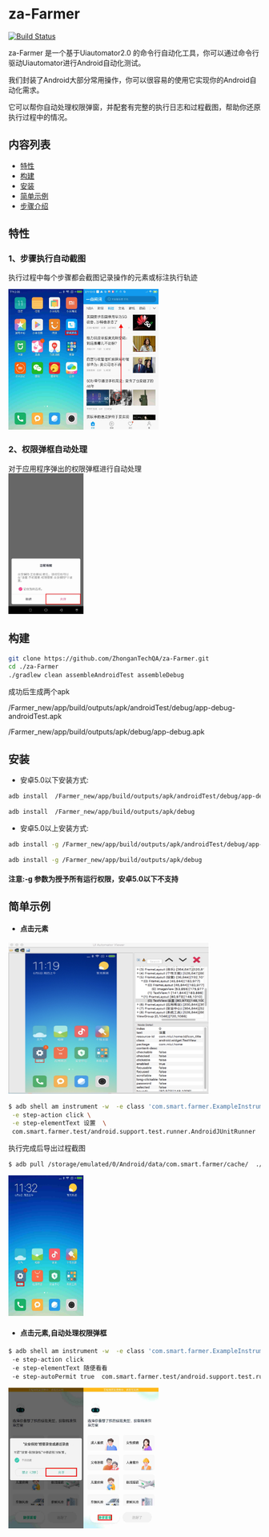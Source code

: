 
# za-Farmer
  [![Build Status](https://travis-ci.com/ZhonganTechQA/za-Farmer.svg?branch=master)](https://travis-ci.com/ZhonganTechQA/za-Farmer)
  
za-Farmer 是一个基于Uiautomator2.0 的命令行自动化工具，你可以通过命令行驱动Uiautomator进行Android自动化测试。

我们封装了Android大部分常用操作，你可以很容易的使用它实现你的Android自动化需求。

它可以帮你自动处理权限弹窗，并配套有完整的执行日志和过程截图，帮助你还原执行过程中的情况。

## 内容列表
- [特性](#特性 )
- [构建](#构建 )
- [安装](#安装 )
- [简单示例](#简单示例 )
- [步骤介绍](./markdown/stepIntroduce.md)



## 特性
### 1、步骤执行自动截图
执行过程中每个步骤都会截图记录操作的元素或标注执行轨迹

<img src="./markdown/image/1560233295793.jpg" width = "150" height = "280" alt="1560233295793.jpg" ><img src="./markdown/image/1560305600360.jpg" width = "150" height = "280" alt="1560305600360.jpg" >


### 2、权限弹框自动处理
对于应用程序弹出的权限弹框进行自动处理<br/>
<img src="./markdown/image/1560307039959.jpg" width = "150" height = "280" alt="1560307039959.jpg" ><br/>



## 构建

```bash
git clone https://github.com/ZhonganTechQA/za-Farmer.git
cd ./za-Farmer
./gradlew clean assembleAndroidTest assembleDebug
```
成功后生成两个apk

/Farmer_new/app/build/outputs/apk/androidTest/debug/app-debug-androidTest.apk

/Farmer_new/app/build/outputs/apk/debug/app-debug.apk

## 安装

- 安卓5.0以下安装方式:

```bash
adb install  /Farmer_new/app/build/outputs/apk/androidTest/debug/app-debug-androidTest.apk
```
```bash
adb install  /Farmer_new/app/build/outputs/apk/debug
```
- 安卓5.0以上安装方式:

```bash
adb install -g /Farmer_new/app/build/outputs/apk/androidTest/debug/app-debug-androidTest.apk
```
```bash
adb install -g /Farmer_new/app/build/outputs/apk/debug
```
#### 注意:-g 参数为授予所有运行权限，安卓5.0以下不支持



## 简单示例
- #### 点击元素
<img src="./markdown/image/审查元素.jpg" width = "400" height = "300" alt="1559791932003.jpg" ><br/>
```bash
$ adb shell am instrument -w  -e class 'com.smart.farmer.ExampleInstrumentedTest#step'  \
 -e step-action click \
 -e step-elementText 设置  \
 com.smart.farmer.test/android.support.test.runner.AndroidJUnitRunner
```

 执行完成后导出过程截图
```bash
$ adb pull /storage/emulated/0/Android/data/com.smart.farmer/cache/  ./Desktop/
```

<img src="./markdown/image/1559791932003.jpg" width = "150" height = "280" alt="1559791932003.jpg" ><br/>

- #### 点击元素,自动处理权限弹框

```bash
$ adb shell am instrument -w  -e class 'com.smart.farmer.ExampleInstrumentedTest#step' \ 
 -e step-action click 
 -e step-elementText 随便看看 
 -e step-autoPermit true  com.smart.farmer.test/android.support.test.runner.AndroidJUnitRunner
```
<img src="./markdown/image/1560851185191.jpg" width = "150" height = "280" alt="1560851185191.jpg" ><img src="./markdown/image/1560851188145.jpg" width = "150" height = "280" alt="1560851188145.jpg" >
